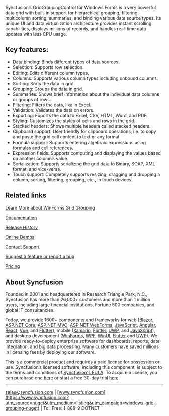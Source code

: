 Syncfusion’s GridGroupingControl for Windows Forms is a very powerful data grid with built-in support for hierarchical grouping, filtering, multicolumn sorting, summaries, and binding various data source types. Its unique UI and data virtualization architecture provides instant scrolling capabilities, displays millions of records, and handles real-time data updates with less CPU usage.

## Key features:
* Data binding: Binds different types of data sources.
* Selection: Supports row selection.
* Editing: Edits different column types.
* Columns: Supports various column types including unbound columns.
* Sorting: Sorts the data in grid.
* Grouping: Groups the data in grid.
* Summaries: Shows brief information about the individual data columns or groups of rows.
* Filtering: Filters the data, like in Excel.
* Validation: Validates the data on errors.
* Exporting: Exports the data to Excel, CSV, HTML, Word, and PDF.
* Styling: Customizes the styles of cells and rows in the grid.
* Stacked headers: Shows multiple headers called stacked headers.
* Clipboard support: User friendly for clipboard operations, i.e. to copy and paste the grid cell content to text or any format.
* Formula support: Supports entering algebraic expressions using formulas and cell references.
* Expression fields: Supports computing and displaying the values based on another column’s value.
* Serialization: Supports serializing the grid data to Binary, SOAP, XML format, and vice-versa.
* Touch support: Completely supports resizing, dragging and dropping a column, sorting, filtering, grouping, etc., in touch devices.

## Related links
[Learn More about WinForms Grid Grouping](https://help.syncfusion.com/windowsforms/gridgrouping/overview?utm_source=nuget&utm_medium=listing&utm_campaign=windows-grid-grouping-nuget)

[Documentation](https://help.syncfusion.com/windowsforms/gridgrouping/overview?utm_source=nuget&utm_medium=listing&utm_campaign=windows-grid-grouping-nuget)

[Release History](https://help.syncfusion.com/windowsforms/release-notes/v19.3.0.56?utm_source=nuget&utm_medium=listing&utm_campaign=windows-grid-grouping-nuget)

[Online Demos](https://github.com/syncfusion/winforms-demos/?utm_source=nuget&utm_medium=listing&utm_campaign=windows-grid-grouping-nuget)

[Contact Support](https://www.syncfusion.com/support/directtrac/incidents/newincident/?utm_source=nuget&utm_medium=listing&utm_campaign=windows-grid-grouping-nuget)

[Suggest a feature or report a bug](https://www.syncfusion.com/feedback/winforms?utm_source=nuget&utm_medium=listing&utm_campaign=windows-grid-grouping-nuget)

[Pricing](https://www.syncfusion.com/sales/products/windowsforms?utm_source=nuget&utm_medium=listing&utm_campaign=windows-grid-grouping-nuget)

## About Syncfusion
Founded in 2001 and headquartered in Research Triangle Park, N.C., Syncfusion has more than 26,000+ customers and more than 1 million users, including large financial institutions, Fortune 500 companies, and global IT consultancies.

Today, we provide 1600+ components and frameworks for web ([Blazor](https://www.syncfusion.com/blazor-components?utm_source=nuget&utm_medium=listing&utm_campaign=windows-grid-grouping-nuget), [ASP.NET Core](https://www.syncfusion.com/aspnet-core-ui-controls?utm_source=nuget&utm_medium=listing&utm_campaign=windows-grid-grouping-nuget), [ASP.NET MVC](https://www.syncfusion.com/aspnet-mvc-ui-controls?utm_source=nuget&utm_medium=listing&utm_campaign=windows-grid-grouping-nuget), [ASP.NET WebForms](https://www.syncfusion.com/jquery/aspnet-webforms-ui-controls?utm_source=nuget&utm_medium=listing&utm_campaign=windows-grid-grouping-nuget), [JavaScript](https://www.syncfusion.com/javascript-ui-controls?utm_source=nuget&utm_medium=listing&utm_campaign=windows-grid-grouping-nuget), [Angular](https://www.syncfusion.com/angular-ui-components?utm_source=nuget&utm_medium=listing&utm_campaign=windows-grid-grouping-nuget), [React](https://www.syncfusion.com/react-ui-components?utm_source=nuget&utm_medium=listing&utm_campaign=windows-grid-grouping-nuget), [Vue](https://www.syncfusion.com/vue-ui-components?utm_source=nuget&utm_medium=listing&utm_campaign=windows-grid-grouping-nuget), and [Flutter](https://www.syncfusion.com/flutter-widgets?utm_source=nuget&utm_medium=listing&utm_campaign=windows-grid-grouping-nuget)), mobile ([Xamarin](https://www.syncfusion.com/xamarin-ui-controls?utm_source=nuget&utm_medium=listing&utm_campaign=windows-grid-grouping-nuget), [Flutter](https://www.syncfusion.com/flutter-widgets?utm_source=nuget&utm_medium=listing&utm_campaign=windows-grid-grouping-nuget), [UWP](https://www.syncfusion.com/uwp-ui-controls?utm_source=nuget&utm_medium=listing&utm_campaign=windows-grid-grouping-nuget), and [JavaScript](https://www.syncfusion.com/javascript-ui-controls?utm_source=nuget&utm_medium=listing&utm_campaign=windows-grid-grouping-nuget)), and desktop development ([WinForms](https://www.syncfusion.com/winforms-ui-controls?utm_source=nuget&utm_medium=listing&utm_campaign=windows-grid-grouping-nuget), [WPF](https://www.syncfusion.com/wpf-ui-controls?utm_source=nuget&utm_medium=listing&utm_campaign=windows-grid-grouping-nuget), [WinUI](https://www.syncfusion.com/winui-controls?utm_source=nuget&utm_medium=listing&utm_campaign=windows-grid-grouping-nuget), [Flutter](https://www.syncfusion.com/flutter-widgets?utm_source=nuget&utm_medium=listing&utm_campaign=windows-grid-grouping-nuget) and [UWP](https://www.syncfusion.com/uwp-ui-controls?utm_source=nuget&utm_medium=listing&utm_campaign=windows-grid-grouping-nuget)). We provide ready-to-deploy enterprise software for dashboards, reports, data integration, and big data processing. Many customers have saved millions in licensing fees by deploying our software.


This is a commercial product and requires a paid license for possession or use. Syncfusion’s licensed software, including this component, is subject to the terms and conditions of [Syncfusion's EULA](https://www.syncfusion.com/eula/es/?utm_source=nuget&utm_medium=listing&utm_campaign=windows-grid-grouping-nuget). To acquire a license, you can purchase one [here]( https://www.syncfusion.com/sales/products/windowsforms?utm_source=nuget&utm_medium=listing&utm_campaign=windows-grid-grouping-nuget) or start a free 30-day trial [here](https://www.syncfusion.com/account/manage-trials/start-trials?utm_source=nuget&utm_medium=listing&utm_campaign=windows-grid-grouping-nuget).

___

[sales@syncfusion.com](mailto:sales@syncfusion.com?Subject=Syncfusion%20Notifications%20WinUI-%20NuGet) | [www.syncfusion.com](https://www.syncfusion.com?utm_source=nuget&utm_medium=listing&utm_campaign=windows-grid-grouping-nuget) | Toll Free: 1-888-9 DOTNET


